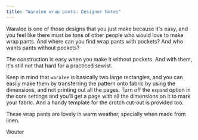 ```yaml
---
title: "Waralee wrap pants: Designer Notes"
---
```


Waralee is one of those designs that you just make because it's easy, and you feel like
there must be tons of other people who would love to make wrap pants. And where can
you find wrap pants with pockets? And who wants pants without pockets?

The construction is easy when you make it without pockets. And with them, it's still not 
that hard for a practiced sewist. 

Keep in mind that `waralee` is basically two large rectangles, and you can easily make
them by transferring the pattern onto fabric by using the dimensions, and not 
printing out all the pages. Turn off the `expand` option in the core settings and 
you'll get a page with all the dimensions on it to mark your fabric. And a handy
template for the crotch cut-out is provided too.

These wrap pants are lovely in warm weather, specially when made from linen.

Wouter
